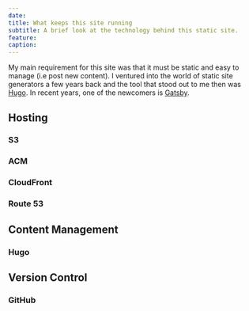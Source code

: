 ```yaml
---
date:
title: What keeps this site running
subtitle: A brief look at the technology behind this static site.
feature: 
caption: 
---
```


My main requirement for this site was that it must be static and easy to manage (i.e post new content). I ventured into the world of static site generators a few years back and the tool that stood out to me then was [Hugo](https://gohugo.io/). In recent years, one of the newcomers is [Gatsby](https://www.gatsbyjs.com/).

## Hosting
### S3
### ACM
### CloudFront
### Route 53

## Content Management
### Hugo

## Version Control
### GitHub
